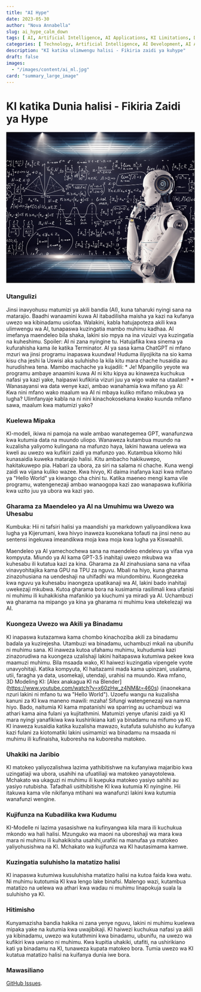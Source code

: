```yaml
---
title: "AI Hype"
date: 2023-05-30
author: "Nova Annabella"
slug: ai_hype_calm_down
tags: [ AI, Artificial Intelligence, AI Applications, KI Limitations, Development, Validation, Collaboration, Continuous Learning, Problem Solving ]
categories: [ Technology, Artificial Intelligence, AI Development, AI Applications ]
description: "KI katika ulimwengu halisi - Fikiria zaidi ya kuhype"
draft: false
images:
  - "/images/content/ai_ml.jpg"
card: "summary_large_image"
---
```




# KI katika Dunia halisi - Fikiria Zaidi ya Hype

[![ai_ml](/images/content/ai_ml.jpg)](https://en.wikipedia.org/wiki/Weak_artificial_intelligence)

### Utangulizi

Jinsi inavyohusu matumizi ya akili bandia (AI), kuna taharuki nyingi sana na matarajio. Baadhi wanaamini kuwa AI
itabadilisha maisha ya kazi na kufanya uwezo wa kibinadamu usiofaa. Walakini, kabla hatujapoteza akili kwa ulimwengu wa
AI, tunapaswa kuzingatia mambo muhimu kadhaa. AI imefanya maendeleo bila shaka, lakini sio mpya na ina vizuizi vya
kuzingatia na kuheshimu. Spoiler: AI ni zana nyingine tu. Hatujafika kwa sinema ya kufurahisha kama ile katika
Terminator. AI ya sasa kama ChatGPT ni mfano mzuri wa jinsi programu inapaswa kuundwa! Huduma iliyojikita na sio kama
kisu cha jeshi la Uswisi aka suluhisho la kila kitu mara chache husaidia au hurudishwa tena. Mambo machache ya
kujadili: * Je! Mpangilio yeyote wa programu ambaye anaamini kuwa AI ni kitu kipya au kinaweza kuchukua nafasi ya kazi
yake, haipaswi kufikiria vizuri juu ya wigo wake na utaalam? * Wanasayansi wa data wenye kazi, ambao wanahamia kwa
mifano ya AI: Kwa nini mfano wako maalum wa AI ni mbaya kuliko mifano mikubwa ya lugha? Ulimfanyaje kabla na ni nini
kinachokosekana kwako kuunda mifano sawa, maalum kwa matumizi yako?

### Kuelewa Mipaka

KI-modeli, ikiwa ni pamoja na wale ambao wanategemea GPT, wanafunzwa kwa kutumia data na muundo uliopo. Wanaweza
kutambua muundo na kuzalisha yaliyomo kulingana na mafunzo haya, lakini hawana uelewa wa kweli au uwezo wa kufikiri
zaidi ya mafunzo yao. Kutambua kikomo hiki kunasaidia kuweka matarajio halisi. Kitu ambacho hakikuwepo, hakitakuwepo
pia. Habari za ubora, za siri na salama ni chache. Kuna wengi zaidi wa vijana kuliko wazee. Kwa hivyo, KI daima inafanya
kazi kwa mifano ya "Hello World" ya kiwango cha chini tu. Katika maeneo mengi kama vile programu, watengenezaji ambao
wanaogopa kazi zao wanapaswa kufikiria kwa uzito juu ya ubora wa kazi yao.

### Gharama za Maendeleo ya AI na Umuhimu wa Uwezo wa Uhesabu 

Kumbuka: Hii ni tafsiri halisi ya maandishi ya markdown yaliyoandikwa kwa lugha ya Kijerumani, kwa hivyo inaweza kuonekana tofauti na jinsi neno au sentensi ingekuwa imeandikwa moja kwa moja kwa lugha ya Kiswaahili.

Maendeleo ya AI yamechochewa sana na maendeleo endelevu ya vifaa vya kompyuta. Miundo ya AI kama GPT-3.5 inahitaji uwezo
mkubwa wa kuhesabu ili kutatua kazi za kina. Gharama za AI zinahusiana sana na vifaa vinavyohitajika kama GPU na TPU za
nguvu. Mbali na hiyo, kuna gharama zinazohusiana na uendeshaji na uhifadhi wa miundombinu. Kuongezeka kwa nguvu ya
kuhesabu inaongeza upatikanaji wa AI, lakini bado inahitaji uwekezaji mkubwa. Kutoa gharama bora na kusimamia rasilimali
kwa ufanisi ni muhimu ili kuhakikisha mafanikio ya kiuchumi ya miradi ya AI. Uchambuzi wa gharama na mipango ya kina ya
gharama ni muhimu kwa utekelezaji wa AI.

### Kuongeza Uwezo wa Akili ya Binadamu

KI inapaswa kutazamwa kama chombo kinachoziba akili za binadamu badala ya kuzirejesha. Utambuzi wa binadamu, uchambuzi
mkali na ubunifu ni muhimu sana. KI inaweza kutoa ufahamu muhimu, kuhudumia kazi zinazorudiwa na kuongeza uzalishaji
lakini haitapaswa kutumiwa pekee kwa maamuzi muhimu. Bila msaada wako, KI haiwezi kuzingatia vipengele vyote
unavyohitaji. Katika kompyuta, KI haitazamii mada kama upinzani, usalama, utii, faragha ya data, usomekaji, utendaji,
urahisi na muundo. Kwa mfano, 3D Modeling KI: [Alex anakagua KI na Blender]
(https://www.youtube.com/watch?v=x60zHw_z4NM&t=460s) (inaonekana nzuri lakini ni mfano tu wa "Hello World"). Uzoefu
wangu na kuzalisha kanuni za KI kwa maneno mawili: mzaha! Sifungi watengenezaji wa namna hiyo. Bado, naitumia KI kama
mpatanishi wa sparring au uchambuzi wa athari kama aina fulani ya kujitathmini. Matumizi yenye ufanisi zaidi ya KI mara
nyingi yanafikiwa kwa kushirikiana kati ya binadamu na mifumo ya KI. KI inaweza kusaidia katika kuzalisha mawazo,
kutafuta suluhisho au kufanya kazi fulani za kiotomatiki lakini usimamizi wa binadamu na msaada ni muhimu ili
kufinaisha, kuboresha na kuboresha matokeo.

### Uhakiki na Jaribio

KI matokeo yaliyozalishwa lazima yathibitishwe na kufanyiwa majaribio kwa uzingatiaji wa ubora, usahihi na ufuatiliaji
wa matokeo yanayotolewa. Mchakato wa ukaguzi ni muhimu ili kuepuka matokeo yasiyo sahihi au yasiyo rutubisha. Tafadhali
usithibitishe KI kwa kutumia KI nyingine. Hii itakuwa kama vile nikifanya mtihani wa wanafunzi lakini kwa kutumia
wanafunzi wengine.

### Kujifunza na Kubadilika kwa Kudumu

KI-Modelle ni lazima yasasishwe na kufinyangwa kila mara ili kuchukua mkondo wa hali halisi. Mzunguko wa maoni na
uboreshaji wa mara kwa mara ni muhimu ili kuhakikisha usahihi,urafiki na manufaa ya matokeo yaliyohusishwa na KI.
Mchakato wa kujifunza wa KI hautasimama kamwe.

### Kuzingatia suluhisho la matatizo halisi

KI inapaswa kutumiwa kusuluhisha matatizo halisi na kutoa faida kwa watu. Ni muhimu kutotumia KI kwa lengo lake binafsi.
Malengo wazi, kutambua matatizo na uelewa wa athari kwa wadau ni muhimu linapokuja suala la suluhisho ya KI.

### Hitimisho

Kunyamazisha bandia hakika ni zana yenye nguvu, lakini ni muhimu kuelewa mipaka yake na kutumia kwa uwajibikaji. KI
haiwezi kuchukua nafasi ya akili ya kibinadamu, uwezo wa kutathmini kwa binadamu, ubunifu, na uwezo wa kufikiri kwa
uwiano ni muhimu. Kwa kupitia uhakiki, utafiti, na ushirikiano kati ya binadamu na KI, tunaweza kupata matokeo bora.
Tumia uwezo wa KI kutatua matatizo halisi na kuifanya dunia iwe bora.

### Mawasiliano

[GitHub Issues](https://github.com/NovaAnnabella/the_unspoken/issues/new/choose).
